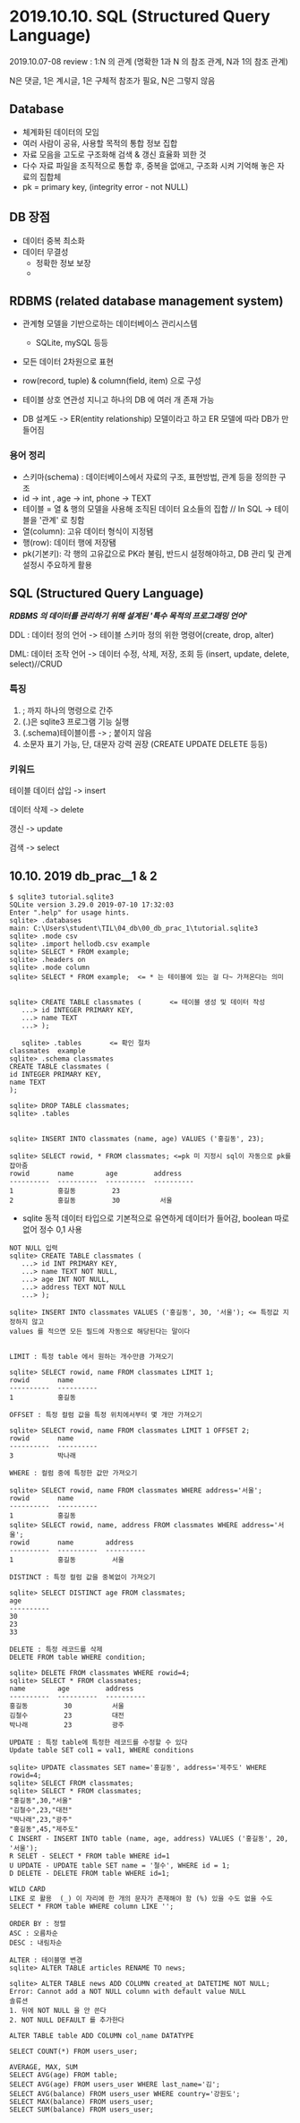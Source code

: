 # 2019.10.10. SQL (Structured Query     Language)

2019.10.07-08 review : 1:N 의 관계 (명확한 1과 N 의 참조 관계, N과 1의 참조 관계)

N은 댓글, 1은 계시글, 1은 구체적 참조가 필요, N은 그렇지 않음

## Database

- 체계화된 데이터의 모임
- 여러 사람이 공유, 사용할 목적의 통합 정보 집합
- 자료 모음을 고도로 구조화해 검색 & 갱신 효율화 꾀한 것
- 다수 자료 파일을 조직적으로 통합 후, 중복을 없애고, 구조화 시켜 기억해 놓은 자료의 집합체
- pk = primary key, (integrity error - not NULL)



## DB 장점

- 데이터 중복 최소화
- 데이터 무결성
  - 정확한 정보 보장
  - 

## RDBMS (related database management system)

- 관계형 모델을 기반으로하는 데이터베이스 관리시스템
  - SQLite, mySQL 등등



- 모든 데이터 2차원으로 표현
- row(record, tuple) & column(field, item) 으로 구성
- 테이블 상호 연관성 지니고 하나의 DB 에 여러 개 존재 가능
- DB 설계도 -> ER(entity relationship) 모델이라고 하고 ER 모델에 따라 DB가 만들어짐



### 용어 정리

- 스키마(schema) : 데이터베이스에서 자료의 구조, 표현방법, 관계 등을 정의한 구조
- id -> int , age -> int, phone -> TEXT
- 테이블 = 열 & 행의 모델을 사용해 조직된 데이터 요소들의 집합 // In SQL -> 테이블을 '관계' 로 칭함
- 열(column): 고유 데이터 형식이 지정됌
- 행(row): 데이터 행에 저장됌
- pk(기본키): 각 행의 고유값으로 PK라 불림, 반드시 설정해야하고, DB 관리 및 관계 설정시 주요하게 활용 



## SQL (Structured Query Language)

***RDBMS 의 데이터를 관리하기 위해 설계된 '특수 목적의 프로그래밍 언어'***

DDL : 데이터 정의 언어 -> 테이블 스키마 정의 위한 명령어(create, drop, alter)

DML: 데이터 조작 언어 -> 데이터 수정, 삭제, 저장, 조회 등 (insert, update, delete, select)//CRUD

### 특징

1. ; 까지 하나의 명령으로 간주
2. (.)은 sqlite3 프로그램 기능 실행
3. (.schema)테이블이름 -> ; 붙이지 않음
4. 소문자 표기 가능, 단, 대문자 강력 권장 (CREATE UPDATE DELETE 등등)

### 키워드

테이블 데이터 삽입 ->  insert

데이터 삭제 -> delete

갱신 -> update

검색 -> select



## 10.10. 2019 db_prac__1 & 2

```sqlite
$ sqlite3 tutorial.sqlite3
SQLite version 3.29.0 2019-07-10 17:32:03
Enter ".help" for usage hints.
sqlite> .databases
main: C:\Users\student\TIL\04_db\00_db_prac_1\tutorial.sqlite3
sqlite> .mode csv
sqlite> .import hellodb.csv example
sqlite> SELECT * FROM example;
sqlite> .headers on
sqlite> .mode column
sqlite> SELECT * FROM example;  <= * 는 테이블에 있는 걸 다~ 가져온다는 의미


sqlite> CREATE TABLE classmates (       <= 테이블 생성 및 데이터 작성
   ...> id INTEGER PRIMARY KEY,
   ...> name TEXT
   ...> );
   
   sqlite> .tables       <= 확인 절차
classmates  example
sqlite> .schema classmates
CREATE TABLE classmates (
id INTEGER PRIMARY KEY,
name TEXT
);

sqlite> DROP TABLE classmates;
sqlite> .tables


sqlite> INSERT INTO classmates (name, age) VALUES ('홍길동', 23);

sqlite> SELECT rowid, * FROM classmates; <=pk 미 지정시 sql이 자동으로 pk를 잡아줌
rowid       name        age         address
----------  ----------  ----------  ----------
1           홍길동         23
2           홍길동         30          서울
```

* sqlite 동적 데이터 타입으로 기본적으로 유연하게 데이터가 들어감, boolean 따로 없어 정수 0,1 사용

```sqlite
NOT NULL 입력
sqlite> CREATE TABLE classmates (
   ...> id INT PRIMARY KEY,
   ...> name TEXT NOT NULL,
   ...> age INT NOT NULL,
   ...> address TEXT NOT NULL
   ...> );
   
sqlite> INSERT INTO classmates VALUES ('홍길동', 30, '서울'); <= 특정값 지정하지 않고
values 를 적으면 모든 필드에 자동으로 해당된다는 말이다


LIMIT : 특정 table 에서 원하는 개수만큼 가져오기

sqlite> SELECT rowid, name FROM classmates LIMIT 1;
rowid       name
----------  ----------
1           홍길동

OFFSET : 특정 컬럼 값을 특정 위치에서부터 몇 개만 가져오기

sqlite> SELECT rowid, name FROM classmates LIMIT 1 OFFSET 2;
rowid       name
----------  ----------
3           박나래

WHERE : 컬럼 중에 특정한 값만 가져오기

sqlite> SELECT rowid, name FROM classmates WHERE address='서울';
rowid       name
----------  ----------
1           홍길동
sqlite> SELECT rowid, name, address FROM classmates WHERE address='서울';
rowid       name        address
----------  ----------  ----------
1           홍길동         서울

DISTINCT : 특정 컬럼 값을 중복없이 가져오기

sqlite> SELECT DISTINCT age FROM classmates;
age
----------
30
23
33

DELETE : 특정 레코드를 삭제
DELETE FROM table WHERE condition;

sqlite> DELETE FROM classmates WHERE rowid=4;
sqlite> SELECT * FROM classmates;
name        age         address
----------  ----------  ----------
홍길동         30          서울
김철수         23          대전
박나래         23          광주

UPDATE : 특정 table에 특정한 레코드를 수정할 수 있다
Update table SET col1 = val1, WHERE conditions

sqlite> UPDATE classmates SET name='홍길동', address='제주도' WHERE rowid=4;
sqlite> SELECT FROM classmates;
sqlite> SELECT * FROM classmates;
"홍길동",30,"서울"
"김철수",23,"대전"
"박나래",23,"광주"
"홍길동",45,"제주도"
C INSERT - INSERT INTO table (name, age, address) VALUES ('홍길동', 20, '서울');
R SELET - SELECT * FROM table WHERE id=1
U UPDATE - UPDATE table SET name = '철수', WHERE id = 1;
D DELETE - DELETE FROM table WHERE id=1;

WILD CARD
LIKE 로 활용  (_) 이 자리에 한 개의 문자가 존재해야 함 (%) 있을 수도 없을 수도
SELECT * FROM table WHERE column LIKE '';

ORDER BY : 정렬
ASC : 오름차순
DESC : 내림차순

ALTER : 테이블명 변경
sqlite> ALTER TABLE articles RENAME TO news;

sqlite> ALTER TABLE news ADD COLUMN created_at DATETIME NOT NULL;
Error: Cannot add a NOT NULL column with default value NULL
솔류션
1. 뒤에 NOT NULL 을 안 쓴다
2. NOT NULL DEFAULT 를 추가한다

ALTER TABLE table ADD COLUMN col_name DATATYPE

SELECT COUNT(*) FROM users_user;

AVERAGE, MAX, SUM
SELECT AVG(age) FROM table;
SELECT AVG(age) FROM users_user WHERE last_name='김';
SELECT AVG(balance) FROM users_user WHERE country='강원도';
SELECT MAX(balance) FROM users_user;
SELECT SUM(balance) FROM users_user;
```

